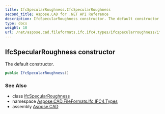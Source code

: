 ```yaml
---
title: IfcSpecularRoughness.IfcSpecularRoughness
second_title: Aspose.CAD for .NET API Reference
description: IfcSpecularRoughness constructor. The default constructor
type: docs
weight: 10
url: /net/aspose.cad.fileformats.ifc.ifc4.types/ifcspecularroughness/ifcspecularroughness/
---
```

## IfcSpecularRoughness constructor

The default constructor.

```csharp
public IfcSpecularRoughness()
```

### See Also

* class [IfcSpecularRoughness](../)
* namespace [Aspose.CAD.FileFormats.Ifc.IFC4.Types](../../ifcspecularroughness/)
* assembly [Aspose.CAD](../../../)


